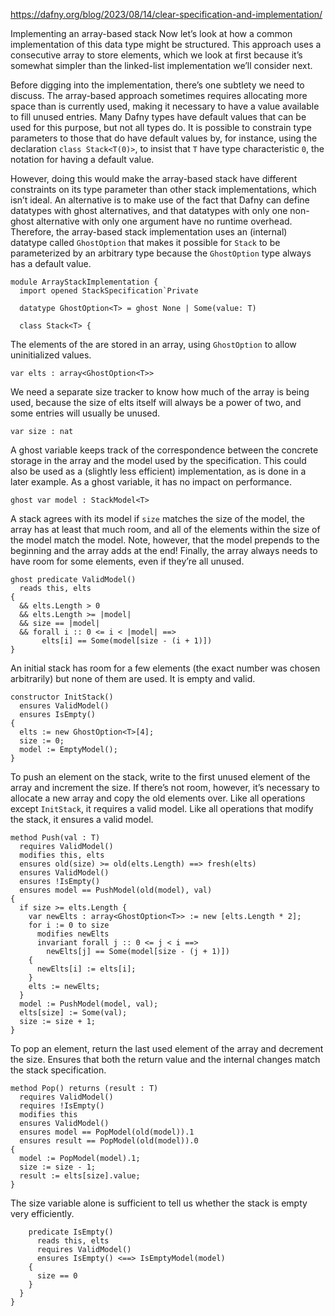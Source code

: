 https://dafny.org/blog/2023/08/14/clear-specification-and-implementation/

Implementing an array-based stack
Now let’s look at how a common implementation of this data type might be structured. This approach uses a consecutive array to store elements, which we look at first because it’s somewhat simpler than the linked-list implementation we’ll consider next.

Before digging into the implementation, there’s one subtlety we need to discuss. The array-based approach sometimes requires allocating more space than is currently used, making it necessary to have a value available to fill unused entries. Many Dafny types have default values that can be used for this purpose, but not all types do. It is possible to constrain type parameters to those that do have default values by, for instance, using the declaration `class Stack<T(0)>`, to insist that `T` have type characteristic `0`, the notation for having a default value.

However, doing this would make the array-based stack have different constraints on its type parameter than other stack implementations, which isn’t ideal. An alternative is to make use of the fact that Dafny can define datatypes with ghost alternatives, and that datatypes with only one non-ghost alternative with only one argument have no runtime overhead. Therefore, the array-based stack implementation uses an (internal) datatype called `GhostOption` that makes it possible for `Stack` to be parameterized by an arbitrary type because the `GhostOption` type always has a default value.

    module ArrayStackImplementation {
      import opened StackSpecification`Private

      datatype GhostOption<T> = ghost None | Some(value: T)

      class Stack<T> {

The elements of the are stored in an array, using `GhostOption` to allow uninitialized values.

    var elts : array<GhostOption<T>>
We need a separate size tracker to know how much of the array is being used, because the size of elts itself will always be a power of two, and some entries will usually be unused.

    var size : nat
A ghost variable keeps track of the correspondence between the concrete storage in the array and the model used by the specification. This could also be used as a (slightly less efficient) implementation, as is done in a later example. As a ghost variable, it has no impact on performance.

    ghost var model : StackModel<T>
A stack agrees with its model if `size` matches the size of the model, the array has at least that much room, and all of the elements within the size of the model match the model. Note, however, that the model prepends to the beginning and the array adds at the end! Finally, the array always needs to have room for some elements, even if they’re all unused.

    ghost predicate ValidModel()
      reads this, elts
    {
      && elts.Length > 0
      && elts.Length >= |model|
      && size == |model|
      && forall i :: 0 <= i < |model| ==>
           elts[i] == Some(model[size - (i + 1)])
    }
An initial stack has room for a few elements (the exact number was chosen arbitrarily) but none of them are used. It is empty and valid.

    constructor InitStack()
      ensures ValidModel()
      ensures IsEmpty()
    {
      elts := new GhostOption<T>[4];
      size := 0;
      model := EmptyModel();
    }
To push an element on the stack, write to the first unused element of the array and increment the size. If there’s not room, however, it’s necessary to allocate a new array and copy the old elements over. Like all operations except `InitStack`, it requires a valid model. Like all operations that modify the stack, it ensures a valid model.

    method Push(val : T)
      requires ValidModel()
      modifies this, elts
      ensures old(size) >= old(elts.Length) ==> fresh(elts)
      ensures ValidModel()
      ensures !IsEmpty()
      ensures model == PushModel(old(model), val)
    {
      if size >= elts.Length {
        var newElts : array<GhostOption<T>> := new [elts.Length * 2];
        for i := 0 to size
          modifies newElts
          invariant forall j :: 0 <= j < i ==>
            newElts[j] == Some(model[size - (j + 1)])
        {
          newElts[i] := elts[i];
        }
        elts := newElts;
      }
      model := PushModel(model, val);
      elts[size] := Some(val);
      size := size + 1;
    }
To pop an element, return the last used element of the array and decrement the size. Ensures that both the return value and the internal changes match the stack specification.

    method Pop() returns (result : T)
      requires ValidModel()
      requires !IsEmpty()
      modifies this
      ensures ValidModel()
      ensures model == PopModel(old(model)).1
      ensures result == PopModel(old(model)).0
    {
      model := PopModel(model).1;
      size := size - 1;
      result := elts[size].value;
    }
The size variable alone is sufficient to tell us whether the stack is empty very efficiently.

        predicate IsEmpty()
          reads this, elts
          requires ValidModel()
          ensures IsEmpty() <==> IsEmptyModel(model)
        {
          size == 0
        }
      }
    }